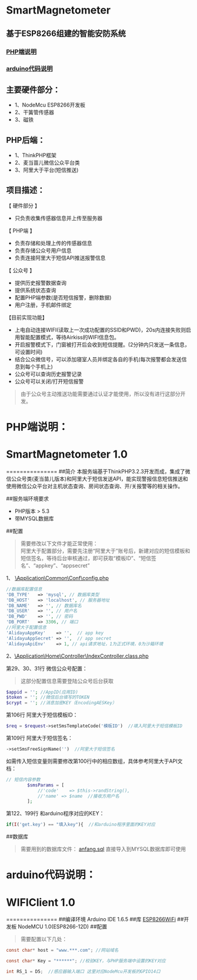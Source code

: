 SmartMagnetometer
===================  
## 基于ESP8266组建的智能安防系统  
### [PHP端说明](#smartmagnetometer-10)
### [arduino代码说明](#wificlient-10)

## 主要硬件部分：  
* 1、NodeMcu ESP8266开发板
* 2、干簧管传感器
* 3、磁铁

## PHP后端：  
* 1、ThinkPHP框架
* 2、麦当苗儿微信公众平台类
* 3、阿里大于平台(短信推送)

## 项目描述：  

【 硬件部分 】  
* 只负责收集传感器信息并上传至服务器

【  PHP端  】  
* 负责存储和处理上传的传感器信息
* 负责存储公众号用户信息
* 负责连接阿里大于短信API推送报警信息
        
【  公众号  】  
* 提供历史报警数据查询
* 提供系统状态查询
* 配置PHP端参数(是否短信报警，删除数据)
* 用户注册，手机邮件绑定
        
【目前实现功能】  
* 上电自动连接WIFI(读取上一次成功配置的SSID和PWD)，20s内连接失败则启用智能配置模式，等待Airkiss的WIFI信息包。
* 开启报警模式下，门窗被打开后会收到短信提醒。(2分钟内只发送一条信息，可设置时间)
* 结合公众微信号，可以添加寝室人员并绑定各自的手机(每次报警都会发送信息到每个手机上)
* 公众号可以查询历史报警记录
* 公众号可以关闭/打开短信报警

> 由于公众号主动推送功能需要通过认证才能使用，所以没有进行这部分开发。  

# PHP端说明：
# SmartMagnetometer 1.0
===============
##简介
本服务端基于ThinkPHP3.2.3开发而成，集成了微信公众号类(麦当苗儿版本)和阿里大于短信发送API，能实现警报信息短信推送和使用微信公众平台对主机状态查询、房间状态查询、开/关报警等的相关操作。

##服务端环境要求
* PHP版本 > 5.3
* 带MYSQL数据库

##配置
> 需要修改以下文件才能正常使用：  
> 阿里大于配置部分，需要先注册“阿里大于”账号后，新建对应的短信模板和短信签名，等待后台审核通过，即可获取“模板ID”、“短信签名”、“appkey”、“appsecret”

1、 [\Application\Common\Conf\config.php](/PHP/Application/Common/Conf/config.php)
```PHP
//数据库配置信息
'DB_TYPE'   => 'mysql', // 数据库类型
'DB_HOST'   => 'localhost', // 服务器地址
'DB_NAME'   => '', // 数据库名
'DB_USER'   => '', // 用户名
'DB_PWD'    => '', // 密码
'DB_PORT'   => 3306, // 端口
//阿里大于配置信息
'AlidayuAppKey'    => '',  // app key
'AlidayuAppSecret' => '',  // app secret
'AlidayuApiEnv'    => 1, // api请求地址，1为正式环境，0为沙箱环境
```

2、[\Application\Home\Controller\IndexController.class.php](/PHP/Application/Home/Controller/IndexController.class.php)

第29、30、31行  微信公众号配置：
> 这部分配置信息需要登陆公众号后台获取

```PHP
$appid = ''; //AppID(应用ID)
$token = ''; //微信后台填写的TOKEN
$crypt = ''; //消息加密KEY（EncodingAESKey）
```
第106行  阿里大于短信模板ID：
```PHP
$req = $request->setSmsTemplateCode('模板ID')  //填入阿里大于短信模板ID
```
第109行  阿里大于短信签名：
```PHP
->setSmsFreeSignName('')  //阿里大于短信签名
```
如需传入短信变量则需要修改第100行中的相应数组，具体参考阿里大于API文档：
```PHP
// 短信内容参数
        $smsParams = [
            //'code'    => $this->randString(),
            //'name' => $name  //接收方用户名
        ];
```
第122、199行  和arduino程序对应的KEY：
```PHP
if(I('get.key') == "填入key"){  //和arduino程序里面的KEY对应
```
##数据库
> 需要用到的数据库文件：
 [anfang.sql](anfang.sql)
 直接导入到MYSQL数据库即可使用

# arduino代码说明：
# WIFIClient 1.0
===============
##编译环境
Arduino IDE 1.6.5
##库
[ESP8266WiFi](https://github.com/congtou1991/SmartMagnetometer/tree/master/WiFiClient1.0/libraries/ESP8266WiFi)
##开发板
NodeMCU 1.0(ESP8266-12D)
##配置
> 需要配置以下几处：

```c
const char* host = "www.***.com"; //网站域名

const char* Key = "******"; //校验KEY，与PHP服务端中设置的KEY对应

int RS_1 = D5;  //感应器输入端口 这里对应NodeMcu开发板的GPIO14口
```
